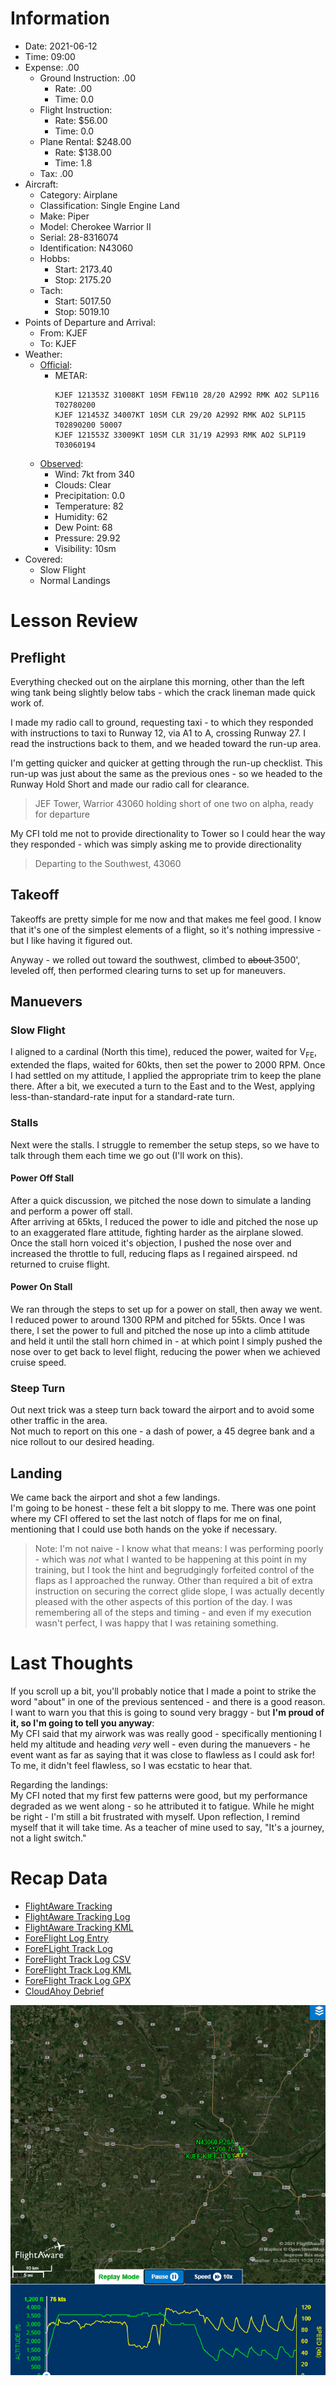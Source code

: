 # Information
- Date: 2021-06-12
- Time: 09:00
- Expense: .00
	- Ground Instruction: .00
		- Rate: .00
		- Time: 0.0
	- Flight Instruction: 
		- Rate: $56.00
		- Time: 0.0
	- Plane Rental: $248.00
		- Rate: $138.00
		- Time: 1.8
	- Tax: .00
- Aircraft:
	- Category: Airplane
	- Classification: Single Engine Land
	- Make: Piper
	- Model: Cherokee Warrior II
	- Serial: 28-8316074
	- Identification: N43060
	- Hobbs: 
		- Start: 2173.40
		- Stop: 2175.20
	- Tach: 
		- Start: 5017.50
		- Stop: 5019.10
- Points of Departure and Arrival:
	- From: KJEF
	- To: KJEF
- Weather:
	- [Official](http://aviationwxchartsarchive.com/product/metar):
		- METAR: 
			```
			KJEF 121353Z 31008KT 10SM FEW110 28/20 A2992 RMK AO2 SLP116 T02780200
			KJEF 121453Z 34007KT 10SM CLR 29/20 A2992 RMK AO2 SLP115 T02890200 50007
			KJEF 121553Z 33009KT 10SM CLR 31/19 A2993 RMK AO2 SLP119 T03060194
			```
	- [Observed](https://www.wunderground.com/history/daily/us/mo/columbia/KJEF/):
		- Wind: 7kt from 340
		- Clouds: Clear
		- Precipitation: 0.0
		- Temperature: 82
		- Humidity: 62
		- Dew Point: 68
		- Pressure: 29.92
		- Visibility: 10sm
- Covered:
	- Slow Flight
	- Normal Landings
# Lesson Review
## Preflight
Everything checked out on the airplane this morning, other than the left wing tank being slightly below tabs - which the crack lineman made quick work of.

I made my radio call to ground, requesting taxi - to which they responded with instructions to taxi to Runway 12, via A1 to A, crossing Runway 27.  I read the instructions back to them, and we headed toward the run-up area.

I'm getting quicker and quicker at getting through the run-up checklist. This run-up was just about the same as the previous ones - so we headed to the Runway Hold Short and made our radio call for clearance.

> JEF Tower, Warrior 43060 holding short of one two on alpha, ready for departure

My CFI told me not to provide directionality to Tower so I could hear the way they responded - which was simply asking me to provide directionality

> Departing to the Southwest, 43060
## Takeoff
Takeoffs are pretty simple for me now and that makes me feel good.  I know that it's one of the simplest elements of a flight, so it's nothing impressive - but I like having it figured out.

Anyway - we rolled out toward the southwest, climbed to <del> about </del> 3500', leveled off, then performed clearing turns to set up for maneuvers.
## Manuevers
### Slow Flight
I aligned to a cardinal (North this time), reduced the power, waited for V<sub>FE</sub>, extended the flaps, waited for 60kts, then set the power to 2000 RPM. Once I had settled on my attitude, I applied the appropriate trim to keep the plane there.  After a bit, we executed a turn to the East and to the West, applying less-than-standard-rate input for a standard-rate turn.
### Stalls
Next were the stalls.  I struggle to remember the setup steps, so we have to talk through them each time we go out (I'll work on this).
#### Power Off Stall
After a quick discussion, we pitched the nose down to simulate a landing and perform a power off stall.<br />
After arriving at 65kts, I reduced the power to idle and pitched the nose up to an exaggerated flare attitude, fighting harder as the airplane slowed. Once the stall horn voiced it's objection, I pushed the nose over and increased the throttle to full, reducing flaps as I regained airspeed. nd returned to cruise flight.
#### Power On Stall
We ran through the steps to set up for a power on stall, then away we went.<br />
I reduced power to around 1300 RPM and pitched for 55kts.  Once I was there, I set the power to full and pitched the nose up into a climb attitude and held it until the stall horn chimed in - at which point I simply pushed the nose over to get back to level flight, reducing the power when we achieved cruise speed.
### Steep Turn
Out next trick was a steep turn back toward the airport and to avoid some other traffic in the area.<br />
Not much to report on this one - a dash of power, a 45 degree bank and a nice rollout to our desired heading.
## Landing
We came back the airport and shot a few landings.<br />
I'm going to be honest - these felt a bit sloppy to me. There was one point where my CFI offered to set the last notch of flaps for me on final, mentioning that I could use both hands on the yoke if necessary.
> Note: I'm not naive - I know what that means: I was performing poorly - which was *not* what I wanted to be happening at this point in my training, but I took the hint and begrudgingly forfeited control of the flaps as I approached the runway.
Other than required a bit of extra instruction on securing the correct glide slope, I was actually decently pleased with the other aspects of this portion of the day. I was remembering all of the steps and timing - and even if my execution wasn't perfect, I was happy that I was retaining something.
# Last Thoughts
If you scroll up a bit, you'll probably notice that I made a point to strike the word "about" in one of the previous sentenced - and there is a good reason.  I want to warn you that this is going to sound very braggy - but **I'm proud of it, so I'm going to tell you anyway**:<br />
My CFI said that my airwork was was really good - specifically mentioning I held my altitude and heading *very* well - even during the manuevers - he event want as far as saying that it was close to flawless as I could ask for! To me, it didn't feel flawless, so I was ecstatic to hear that.

Regarding the landings:<br />
My CFI noted that my first few patterns were good, but my performance degraded as we went along - so he attributed it to fatigue.  While he might be right - I'm still a bit frustrated with myself.  Upon reflection, I remind myself that it will take time. As a teacher of mine used to say, "It's a journey, not a light switch."
# Recap Data
- [FlightAware Tracking](https://flightaware.com/live/flight/N43060/history/20210612/1438Z/KJEF/KJEF)
- [FlightAware Tracking Log](./supportData/2021-06-12.flightAwareData.log)
- [FlightAware Tracking KML](./supportData/2021-06-12.flightAware.kml)
- [ForeFlight Log Entry](https://plan.foreflight.com/summary/2861b456a465418989bea75b8beb7e66)
- [ForeFLight Track Log](https://plan.foreflight.com/s/track/AD316531-E19D-4213-8556-97DA0643A7C2)
- [ForeFlight Track Log CSV](./supportData/2021-06-12.foreflight.tracklog.csv)
- [ForeFlight Track Log KML](./supportData/2021-06-12.foreflight.tracklog.kml)
- [ForeFlight Track Log GPX](./supportData/2021-06-12.foreflight.tracklog.gpx)
- [CloudAhoy Debrief](https://www.cloudahoy.com/debrief/?key=7S7rBYlblVmvf852Og)

![GIF](./supportData/2021-06-12.flightAwareAnim.gif)